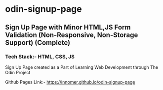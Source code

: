 # odin-signup-page
## Sign Up Page with Minor HTML,JS Form Validation (Non-Responsive, Non-Storage Support) (Complete)
### Tech Stack:- HTML, CSS, JS

Sign Up Page created as a Part of Learning Web Development through The Odin Project

Github Pages Link:- https://innomer.github.io/odin-signup-page
